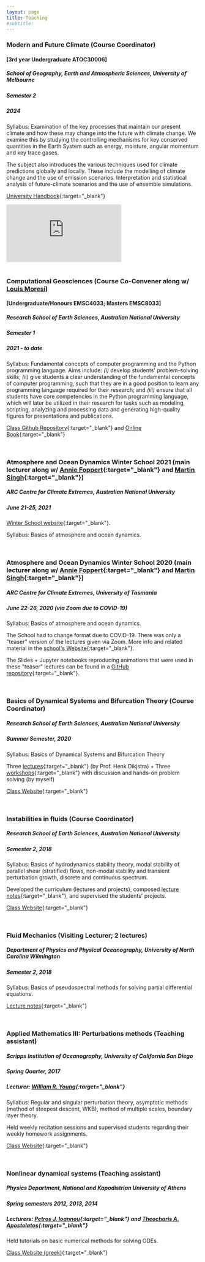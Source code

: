 ```yaml
---
layout: page
title: Teaching
#subtitle:
---
```


### Modern and Future Climate (Course Coordinator)
#### [3rd year Undergraduate ATOC30006]
##### School of Geography, Earth and Atmospheric Sciences, University of Melbourne
##### Semester 2
##### 2024

Syllabus: Examination of the key processes that maintain our present climate and how these may change into the future with climate change. We examine this by studying the controlling mechanisms for key conserved quantities in the Earth System such as energy, moisture, angular momentum and key trace gases.

The subject also introduces the various techniques used for climate predictions globally and locally. These include the modelling of climate change and the use of emission scenarios. Interpretation and statistical analysis of future-climate scenarios and the use of ensemble simulations.

[University Handbook][atoc30006-handbook]{:target="_blank"}


<div class="video-container">
    <iframe src="https://www.youtube.com/embed/kUdYGcUVPcc" frameborder="0" allowfullscreen></iframe>
</div>

<br>

### Computational Geosciences (Course Co-Convener along w/ [Louis Moresi](http://www.moresi.info))
#### [Undergraduate/Honours EMSC4033; Masters EMSC8033]
##### Research School of Earth Sciences, Australian National University
##### Semester 1
##### 2021 - to date

Syllabus: Fundamental concepts of computer programming and the Python programming language. Aims include: *(i)* develop students' problem-solving skills; *(ii)* give students a clear understanding of the fundamental concepts of computer programming, such that they are in a good position to learn any programming language required for their research; and *(iii)* ensure that all students have core competencies in the Python programming language, which will later be utilized in their research for tasks such as modeling, scripting, analyzing and processing data and generating high-quality figures for presentations and publications.

[Class Github Repository][EMSC4033-repo]{:target="_blank"} and [Online Book][EMSC4033-book]{:target="_blank"}

<br>


### Atmosphere and Ocean Dynamics Winter School 2021 (main lecturer along w/ [Annie Foppert](https://scholar.google.com/citations?user=kZ8lBdoAAAAJ&hl=en){:target="_blank"} and [Martin Singh](http://singh.sci.monash.edu){:target="_blank"})
##### ARC Centre for Climate Extremes, Australian National University
##### June 21-25, 2021

[Winter School website][clexwinterschool2021]{:target="_blank"}.

Syllabus: Basics of atmosphere and ocean dynamics.

<br>


### Atmosphere and Ocean Dynamics Winter School 2020 (main lecturer along w/ [Annie Foppert](https://scholar.google.com/citations?user=kZ8lBdoAAAAJ&hl=en){:target="_blank"} and [Martin Singh](http://singh.sci.monash.edu){:target="_blank"})
##### ARC Centre for Climate Extremes, University of Tasmania
##### June 22-26, 2020 (via Zoom due to COVID-19)

Syllabus: Basics of atmosphere and ocean dynamics.

The School had to change format due to COVID-19. There was only a "teaser" version
of the lectures given via Zoom. More info and related material in the [school's Website][clexwinterschool2020]{:target="_blank"}.

 The Slides + Jupyter notebooks reproducing animations that were used in these "teaser" lectures can be found in a [GitHub repository][clexwinterschool2020repo]{:target="_blank"}.

<br>

### Basics of Dynamical Systems and Bifurcation Theory (Course Coordinator)
##### Research School of Earth Sciences, Australian National University
##### Summer Semester, 2020

Syllabus: Basics of Dynamical Systems and Bifurcation Theory

Three [lectures][DSlectures]{:target="_blank"} (by Prof. Henk Dikjstra) + Three [workshops][DSworkshops]{:target="_blank"} with discussion and hands-on problem solving (by myself)

[Class Website][dynamicaslsystems-anu]{:target="_blank"}


<br>

### Instabilities in fluids (Course Coordinator)
##### Research School of Earth Sciences, Australian National University
##### Semester 2, 2018

Syllabus: Basics of hydrodynamics stability theory, modal stability of parallel shear (stratified) flows, non-modal stability and transient perturbation growth, discrete and continuous spectrum.

Developed the curriculum (lectures and projects), composed [lecture notes][instabilities-anu-notes]{:target="_blank"}, and supervised the students' projects.

[Class Website][instabilities-anu]{:target="_blank"}

<br>

### Fluid Mechanics (Visiting Lecturer; 2 lectures)
##### Department of Physics and Physical Oceanography, University of North Carolina Wilmington
##### Semester 2, 2018

Syllabus: Basics of pseudospectral methods for solving partial differential equations.

[Lecture notes][pseudospectral-uncw]{:target="_blank"}

<br>

### Applied Mathematics III: Perturbations methods (Teaching assistant)
##### Scripps Institution of Oceanography, University of California San Diego
##### Spring Quarter, 2017
##### Lecturer: [William R. Young][wryoung]{:target="_blank"}

Syllabus: Regular and singular perturbation theory, asymptotic methods (method of steepest descent, WKB), method of multiple scales, boundary layer theory.

Held weekly recitation sessions and supervised students regarding their weekly homework assignments.

[Class Website][appliedmath3-sio]{:target="_blank"}

<br>

### Nonlinear dynamical systems (Teaching assistant)
##### Physics Department, National and Kapodistrian University of Athens
##### Spring semesters 2012, 2013, 2014
##### Lecturers: [Petros J. Ioannou][pji]{:target="_blank"} and [Theocharis A. Apostolatos][thapostol]{:target="_blank"}

Held tutorials on basic numerical methods for solving ODEs.

[Class Website (greek)][nonlin-nkua]{:target="_blank"}


[atoc30006-handbook]: https://handbook.unimelb.edu.au/2025/subjects/atoc30006/print
[clexwinterschool2020]: https://climateextremes.org.au/clex-virtual-winter-school-2020/
[clexwinterschool2021]: https://climateextremes.org.au/winter-school-2021-atmosphere-and-ocean-dynamics/
[clexwinterschool2020repo]: https://github.com/navidcy/CLExWinterSchool2020
[dynamicaslsystems-anu]: https://github.com/ClimateFluidPhysics-ANU/DynamicalSystems-BifurcationTheory
[DSlectures]: https://github.com/ClimateFluidPhysics-ANU/DynamicalSystems-BifurcationTheory/tree/master/lectures
[DSworkshops]: https://github.com/ClimateFluidPhysics-ANU/DynamicalSystems-BifurcationTheory/tree/master/workshops
[instabilities-anu]: https://github.com/navidcy/Instabilities-in-Fluids
[instabilities-anu-notes]: http://nbviewer.jupyter.org/github/navidcy/Instabilities-in-Fluids/tree/master/lectures/
[EMSC4033-book]: https://anu-rses-education.github.io/EMSC-4033/FrontPage.html
[EMSC4033-repo]: https://github.com/ANU-RSES-Education/EMSC-4033
[pseudospectral-uncw]: https://github.com/navidcy/PseudospectralTutorial/tree/master/UNCW2018
[appliedmath3-sio]: http://pordlabs.ucsd.edu/wryoung/SIO203C_Old.html
[nonlin-nkua]: http://users.uoa.gr/~pjioannou/nonlin/
[wryoung]: http://pordlabs.ucsd.edu/wryoung/
[pji]: http://users.uoa.gr/~pjioannou/
[thapostol]: http://users.uoa.gr/~thapostol/
